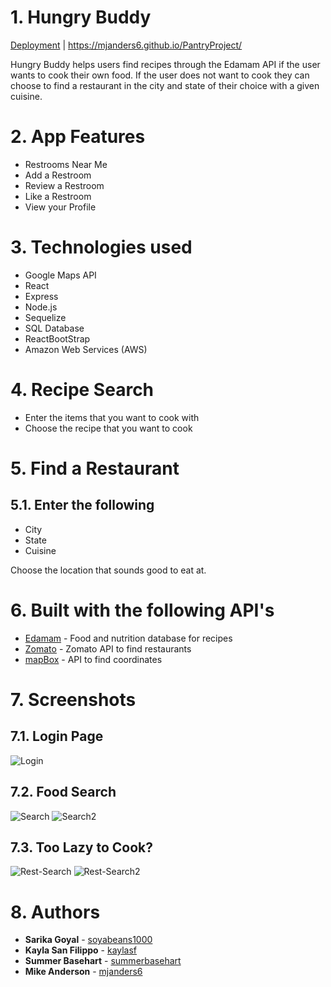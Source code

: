 # 1. Hungry Buddy
[Deployment](https://mjanders6.github.io/PantryProject/) | https://mjanders6.github.io/PantryProject/

Hungry Buddy helps users find recipes through the Edamam API if the user wants to cook their own food. If the user does not want to cook they can choose to find a restaurant in the city and state of their choice with a given cuisine.

# 2. App Features
<ul>
    <li> Restrooms Near Me
    <li> Add a Restroom
    <li> Review a Restroom
    <li> Like a Restroom
    <li> View your Profile
</ul>

# 3. Technologies used
<ul>
    <li> Google Maps API
    <li> React
    <li> Express
    <li> Node.js
    <li> Sequelize
    <li> SQL Database
    <li> ReactBootStrap
    <li> Amazon Web Services (AWS)
 </ul>

# 4. Recipe Search
* Enter the items that you want to cook with 
* Choose the recipe that you want to cook

# 5. Find a Restaurant
## 5.1. Enter the following 
* City
* State
* Cuisine

Choose the location that sounds good to eat at. 

# 6. Built with the following API's

* [Edamam](https://developer.edamam.com/) - Food and nutrition database for recipes
* [Zomato](https://developers.zomato.com/api) - Zomato API to find restaurants 
* [mapBox](https://www.mapbox.com/) - API to find coordinates

# 7. Screenshots 
## 7.1. Login Page
![Login](/assets/images/Login.png)

## 7.2. Food Search
![Search](/assets/images/Food-Search.png) ![Search2](/assets/images/Food-Search2.png)

## 7.3. Too Lazy to Cook?
![Rest-Search](/assets/images/Rest-search.png) ![Rest-Search2](/assets/images/Rest-Search2.png)


# 8. Authors
* **Sarika Goyal** - [soyabeans1000](https://github.com/soyabeans1000)
* **Kayla San Filippo** - [kaylasf](https://github.com/kaylasf)
* **Summer Basehart** - [summerbasehart](https://github.com/summerbasehart)
* **Mike Anderson** - [mjanders6](https://github.com/mjanders6)

